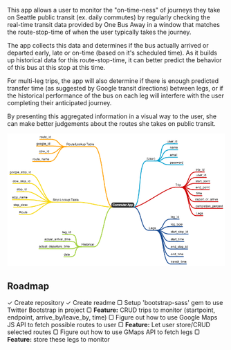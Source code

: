This app allows a user to monitor the "on-time-ness" of journeys they take on Seattle public transit (ex. daily commutes) by regularly checking the real-time transit data provided by One Bus Away in a window that matches the route-stop-time of when the user typically takes the journey.

The app collects this data and determines if the bus actually arrived or departed early, late or on-time (based on it's scheduled time). As it builds up historical data for this route-stop-time, it can better predict the behavior of this bus at this stop at this time.

For multi-leg trips, the app will also determine if there is enough predicted transfer time (as suggested by Google transit directions) between legs, or if the historical performance of the bus on each leg will interfere with the user completing their anticipated journey.

By presenting this aggregated information in a visual way to the user, she can make better judgements about the routes she takes on public transit.

![Bus Trip Planner Mindmap](/mindmap.png " Bus Trip Planner Mindmap")

## Roadmap

✓ Create repository
✓ Create readme
▢ Setup 'bootstrap-sass' gem to use Twitter Bootstrap in project
▢ **Feature:** CRUD trips to monitor (startpoint, endpoint, arrive_by/leave_by, time)
▢ Figure out how to use Google Maps JS API to fetch possible routes to user
▢ **Feature:** Let user store/CRUD selected routes
▢ Figure out how to use GMaps API to fetch legs
▢ **Feature:** store these legs to monitor
